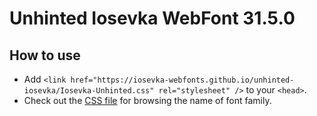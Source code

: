 # Unhinted Iosevka WebFont 31.5.0

## How to use

- Add `<link href="https://iosevka-webfonts.github.io/unhinted-iosevka/Iosevka-Unhinted.css" rel="stylesheet" />` to your `<head>`.
- Check out the [CSS file](./Iosevka-Unhinted.css) for browsing the name of font family.
